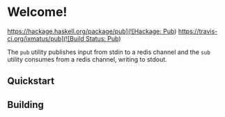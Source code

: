 # Welcome!
[https://hackage.haskell.org/package/pub](![Hackage: Pub](https://img.shields.io/hackage/v/pub.svg?style=flat))
[https://travis-ci.org/ixmatus/pub](![Build Status: Pub](https://travis-ci.org/ixmatus/pub.svg?branch=master))

The `pub` utility publishes input from stdin to a redis channel and the `sub`
utility consumes from a redis channel, writing to stdout.

## Quickstart



## Building
